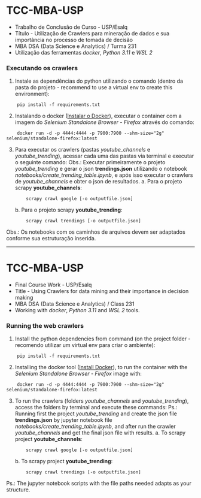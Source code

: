 # TCC-MBA-USP
* Trabalho de Conclusão de Curso - USP/Esalq
* Título - Utilização de Crawlers para mineração de dados e sua importância no processo de tomada de decisão
* MBA DSA (Data Science e Analytics) / Turma 231
* Utilização das ferramentas *docker*, *Python 3.11* e *WSL 2*

### Executando os crawlers

1. Instale as dependências do python utilizando o comando (dentro da pasta do projeto - recommend to use a virtual env to create this environment):
```
    pip install -f requirements.txt
```
2. Instalando o docker ([Instalar o Docker](https://www.digitalocean.com/community/tutorials/how-to-install-and-use-docker-on-ubuntu-20-04)), executar o container com a imagem do *Selenium Standalone Browser - Firefox* através do comando:
```
    docker run -d -p 4444:4444 -p 7900:7900 --shm-size="2g" selenium/standalone-firefox:latest
```
3. Para executar os crawlers (pastas *youtube_channels* e *youtube_trending*), acessar cada uma das pastas via terminal e executar o seguinte comando:
    Obs.: Executar primeiramente o projeto *youtube_trending* e gerar o json **trendings.json** utilizando o notebook *notebooks/create_trending_table.ipynb*, e após isso executar o crawlers de *youtube_channels* e obter o json de resultados.
    a. Para o projeto scrapy **youtube_channels**:
    ```
        scrapy crawl google [-o outputfile.json]
    ```
    b. Para o projeto scrapy **youtube_trending**:
    ```
        scrapy crawl trendings [-o outputfile.json]
    ```

Obs.: Os notebooks com os caminhos de arquivos devem ser adaptados conforme sua estruturação inserida.

---

# TCC-MBA-USP
* Final Course Work - USP/Esalq
* Title - Using Crawlers for data mining and their importance in decision making
* MBA DSA (Data Science e Analytics) / Class 231
* Working with *docker*, *Python 3.11* and *WSL 2* tools.

### Running the web crawlers

1. Install the python dependencies from command (on the project folder - recomendo utilizar um virtual env para criar o ambiente):
```
    pip install -f requirements.txt
```
2. Installing the docker tool ([Install Docker](https://www.digitalocean.com/community/tutorials/how-to-install-and-use-docker-on-ubuntu-20-04)), to run the container with the *Selenium Standalone Browser - Firefox* image with:
```
    docker run -d -p 4444:4444 -p 7900:7900 --shm-size="2g" selenium/standalone-firefox:latest
```
3. To run the crawlers (folders *youtube_channels* and *youtube_trending*), access the folders by terminal and execute these commands:
    Ps.: Running first the project *youtube_trending* and create the json file **trendings.json** by jupyter notebook file *notebooks/create_trending_table.ipynb*, and after run the crawler *youtube_channels* and get the final json file with results.
    a. To scrapy project **youtube_channels**:
    ```
        scrapy crawl google [-o outputfile.json]
    ```
    b. To scrapy project **youtube_trending**:
    ```
        scrapy crawl trendings [-o outputfile.json]
    ```

Ps.: The jupyter notebook scripts with the file paths needed adapts as your structure.

